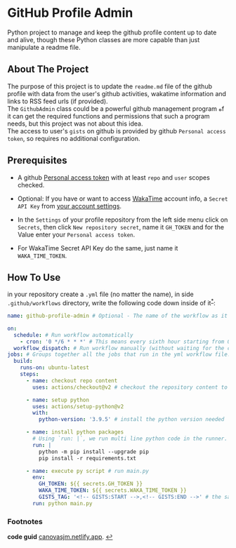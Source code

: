# GitHub Profile Admin

Python project to manage and keep the github profile content up to date and alive,
though these Python classes are more capable than just manipulate a readme file.

## About The Project

The purpose of this project is to update the `readme.md` file of the github profile
with data from the user's github activities, wakatime information and links to RSS feed urls (if provided).  
The `GithubAdmin` class could be a powerful github management program
هf it can get the required functions and permissions that such a program needs,
but this project was not about this idea.  
The access to user's `gists` on github is provided by github `Personal access token`,
so requires no additional configuration.

## Prerequisites

- A github [Personal access token](https://github.com/settings/tokens) with at least `repo` and `user` scopes checked.

- Optional: If you have or want to access [WakaTime](https://wakatime.com/) account info,
  a `Secret API Key` from [your account settings](https://wakatime.com/settings/account).

- In the `Settings` of your profile repository from the left side menu click on `Secrets`,
  then click `New repository secret`, name it `GH_TOKEN` and for the Value
  enter your `Personal access token`.

- For WakaTime Secret API Key do the same, just name it `WAKA_TIME_TOKEN`.

## How To Use

in your repository create a `.yml` file (no matter the name), in side `.github/workflows`
directory, write the following code down inside of it<sup id="yml">[\*](#yml-footnote)</sup>:

```yml
name: github-profile-admin # Optional - The name of the workflow as it will appear in the Actions tab of the GitHub repository.

on:
  schedule: # Run workflow automatically
    - cron: '0 */6 * * *' # This means every sixth hour starting from 0, i.e. at hour 0, 6, 12 and 18
  workflow_dispatch: # Run workflow manually (without waiting for the cron to be called), through the Github Actions Workflow page directly
jobs: # Groups together all the jobs that run in the yml workflow file.
  build:
    runs-on: ubuntu-latest
    steps:
      - name: checkout repo content
        uses: actions/checkout@v2 # checkout the repository content to github runner

      - name: setup python
        uses: actions/setup-python@v2
        with:
          python-version: '3.9.5' # install the python version needed

      - name: install python packages
        # Using `run: |`, we run multi line python code in the runner.
        run: |
          python -m pip install --upgrade pip
          pip install -r requirements.txt

      - name: execute py script # run main.py
        env:
          GH_TOKEN: ${{ secrets.GH_TOKEN }}
          WAKA_TIME_TOKEN: ${{ secrets.WAKA_TIME_TOKEN }}
          GISTS_TAG: '<!-- GISTS:START -->,<!-- GISTS:END -->' # the same comment tags must be in the readme.md
        run: python main.py
```

### Footnotes

<b id="ifps-footnote">code guid</b>
<a href="https://canovasjm.netlify.app/2020/11/29/github-actions-run-a-python-script-on-schedule-and-commit-changes/#dissecting-the-workflow">
canovasjm.netlify.app</a>. <a href="#yml">↩</a>
